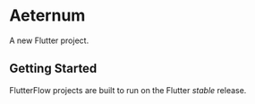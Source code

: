 # Aeternum

A new Flutter project.

## Getting Started

FlutterFlow projects are built to run on the Flutter _stable_ release.
